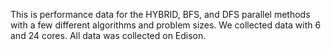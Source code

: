 This is performance data for the HYBRID, BFS, and DFS parallel methods with a few different algorithms and problem sizes.
We collected data with 6 and 24 cores.
All data was collected on Edison.
